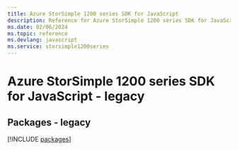 ```yaml
---
title: Azure StorSimple 1200 series SDK for JavaScript
description: Reference for Azure StorSimple 1200 series SDK for JavaScript
ms.date: 02/06/2024
ms.topic: reference
ms.devlang: javascript
ms.service: storsimple1200series
---
```

# Azure StorSimple 1200 series SDK for JavaScript - legacy
## Packages - legacy
[!INCLUDE [packages](storsimple-1200-series-index.md)]